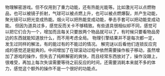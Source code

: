 物理解密游戏。但不仅用到了重力动能，还有热能光能等。比如激光可以点燃物品，也可以被镜子折射，气球可以被点燃上升，也可以被点燃爆裂，并产生动能，聚光镜可以把光变成热能。烟火可以把热能变成动能，拳击手套可以把动能变成动能。
但因为道具过多，感觉反而关卡不够精致。有些道具很相似却不同，感觉可以把它们合为一个，增加而且每关只要放两个物品就可以了，有时候只要看物品旁边的东西就能知道放什么，而不用考虑全局。
物理引擎结果并不是每次都一定，发生过同样的解法，有的能过有的不能过的情况。
解完谜以后看他们连锁反应完成的感觉还是挺爽的。中间增加了在球滚动过程中依然需要操作板子移动，虽然增加了游戏的操作，但失去了纯粹解密的爽快，而且经常东西放对了，操作没跟上，很难受，再加上每次失误需要等待之前反应的时间，还需要消耗本来就不多的体力，感觉这个额外的操作不是一个很好的功能点。
